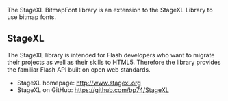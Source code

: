The StageXL BitmapFont library is an extension to the StageXL Library to use bitmap fonts.  

## StageXL

The StageXL library is intended for Flash developers who want to migrate their projects as well as their skills to HTML5. Therefore the library provides the familiar Flash API built on open web standards. 

* StageXL homepage: <http://www.stagexl.org>
* StageXL on GitHub: <https://github.com/bp74/StageXL>
